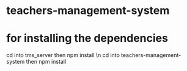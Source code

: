 # teachers-management-system

# for installing the dependencies
cd into tms_server then npm install 
\n
cd into teachers-management-system then npm install 

